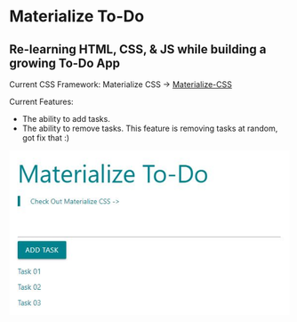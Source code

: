 # Materialize To-Do
## Re-learning HTML, CSS, & JS while building a growing To-Do App

Current CSS Framework: Materialize CSS -> [Materialize-CSS](https://materializecss.com/)

Current Features:

* The ability to add tasks.
* The ability to remove tasks. This feature is removing tasks at random, got fix that :)

![Screenshot Of App](app-screenshot-01.JPG)
